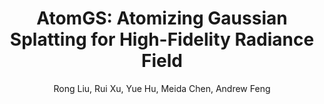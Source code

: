 ---
title: "AtomGS: Atomizing Gaussian Splatting for High-Fidelity Radiance Field"
excerpt: Using atomized proliferation strategy to emphasize on densification with scene details.
tags: [Gaussian Splatting, Reconstruction]
thumbnail-img: /assets/img/atomgs~1.gif
category: publication-cg
author: "Rong Liu, Rui Xu, Yue Hu, Meida Chen, Andrew Feng"
publish: "BMVC 2024"
project-page: https://rongliu-leo.github.io/AtomGS/
---